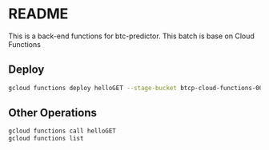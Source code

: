 README
===========

This is a back-end functions for btc-predictor.
This batch is base on Cloud Functions

Deploy
------------

```bash
gcloud functions deploy helloGET --stage-bucket btcp-cloud-functions-001 --trigger-http
```

Other Operations
-----------------

```bash
gcloud functions call helloGET
gcloud functions list
```